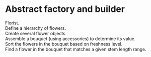 # Abstract factory and builder

Florist.  
Define a hierarchy of flowers.  
Create several flower objects.  
Assemble a bouquet (using accessories) to determine its value.  
Sort the flowers in the bouquet based on freshness level.  
Find a flower in the bouquet that matches a given stem length range.